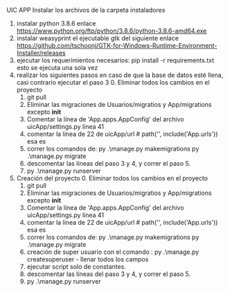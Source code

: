 
UIC APP
Instalar los archivos de la carpeta instaladores

1. instalar python 3.8.6 enlace https://www.python.org/ftp/python/3.8.6/python-3.8.6-amd64.exe
2. instalar weasyprint el ejecutable gtk del siguiente enlace https://github.com/tschoonj/GTK-for-Windows-Runtime-Environment-Installer/releases
3. ejecutar los requerimientos necesarios: pip install -r requirements.txt esto se ejecuta una sola vez
4. realizar los siguientes pasos en caso de que la base de datos esté llena, casi contrario ejecutar el paso 3
	0. Eliminar todos los cambios en el proyecto
	1. git pull
	2. Eliminar las migraciones de Usuarios/migratios y App/migrations excepto __init__
	3. Comentar la línea de 'App.apps.AppConfig' del archivo uicApp/settings.py linea 41
	4. comentar la línea de 22 de uicApp/url  # path('', include('App.urls')) esa es
	5. correr los comandos de:
		py .\manage.py makemigrations
		py .\manage.py migrate
	6. descomentar las líneas del paso 3 y 4, y correr el paso 5.
	7. py .\manage.py runserver
3. Creación del proyecto
	0. Eliminar todos los cambios en el proyecto
	1. git pull
	2. Eliminar las migraciones de Usuarios/migratios y App/migrations excepto __init__
	3. Comentar la línea de 'App.apps.AppConfig' del archivo uicApp/settings.py linea 41
	4. comentar la línea de 22 de uicApp/url  # path('', include('App.urls')) esa es
	5. correr los comandos de:
		py .\manage.py makemigrations
		py .\manage.py migrate
	6. creación de super usuario con el comando : py .\manage.py createsuperuser   - llenar todos los campos
	7. ejecutar script solo de constantes.
	8. descomentar las líneas del paso 3 y 4, y correr el paso 5.
	9. py .\manage.py runserver
